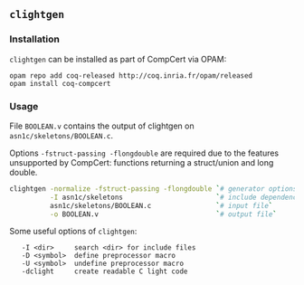 ## `clightgen`
### Installation

`clightgen` can be installed as part of CompCert via OPAM:
```
opam repo add coq-released http://coq.inria.fr/opam/released
opam install coq-compcert
```

### Usage

File `BOOLEAN.v` contains the output of clightgen on `asn1c/skeletons/BOOLEAN.c`.

Options `-fstruct-passing -flongdouble` are required due to the features unsupported by CompCert:
functions returning a struct/union and long double.

```bash
clightgen -normalize -fstruct-passing -flongdouble `# generator options`    \
          -I asn1c/skeletons                       `# include dependencies` \
          asn1c/skeletons/BOOLEAN.c                `# input file`           \
          -o BOOLEAN.v                             `# output file`
```

Some useful options of `clightgen`:
```
   -I <dir>     search <dir> for include files
   -D <symbol>  define preprocessor macro
   -U <symbol>  undefine preprocessor macro
   -dclight     create readable C light code
```
